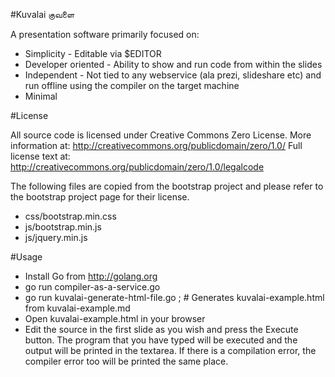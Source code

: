 #Kuvalai குவளை

A presentation software primarily focused on:
* Simplicity - Editable via $EDITOR
* Developer oriented - Ability to show and run code from within the slides
* Independent - Not tied to any webservice (ala prezi, slideshare etc) and run
offline using the compiler on the target machine
* Minimal

#License

All source code is licensed under Creative Commons Zero License.
More information at:    http://creativecommons.org/publicdomain/zero/1.0/
Full license text at:   http://creativecommons.org/publicdomain/zero/1.0/legalcode

The following files are copied from the bootstrap project and please refer to
the bootstrap project page for their license.
* css/bootstrap.min.css
* js/bootstrap.min.js
* js/jquery.min.js

#Usage
+ Install Go from http://golang.org
+ go run compiler-as-a-service.go
+ go run kuvalai-generate-html-file.go ; # Generates kuvalai-example.html from kuvalai-example.md
+ Open kuvalai-example.html in your browser
+ Edit the source in the first slide as you wish and press the Execute button.
The program that you have typed will be executed and the output will be printed
in the textarea. If there is a compilation error, the compiler error too will be
printed the same place.
